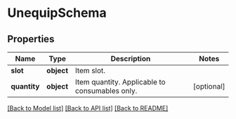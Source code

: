 # UnequipSchema

## Properties
Name | Type | Description | Notes
------------ | ------------- | ------------- | -------------
**slot** | **object** | Item slot. | 
**quantity** | **object** | Item quantity. Applicable to consumables only. | [optional] 

[[Back to Model list]](../README.md#documentation-for-models) [[Back to API list]](../README.md#documentation-for-api-endpoints) [[Back to README]](../README.md)

